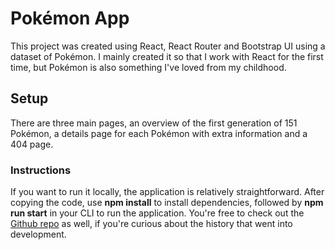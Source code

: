 # Pokémon App

This project was created using React, React Router and Bootstrap UI using a dataset of Pokémon. I mainly created it so that I work with React for the first time, but Pokémon is also something I've loved from my childhood. 

## Setup
There are three main pages, an overview of the first generation of 151 Pokémon, a details page for each Pokémon with extra information and a 404 page. 

### Instructions

If you want to run it locally, the application is relatively straightforward. After copying the code, use **npm install** to install dependencies, followed by **npm run start** in your CLI to run the application. You're free to check out the [Github repo](https://github.com/ZouhairEM/pokemon) as well, if you're curious about the history that went into development.